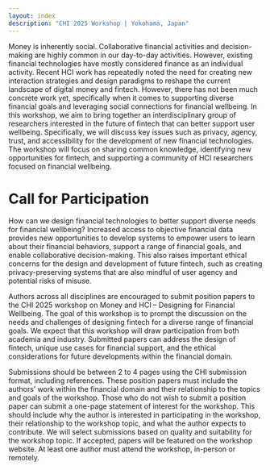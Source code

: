 ```yaml
---
layout: index
description: "CHI 2025 Workshop | Yokohama, Japan"
---
```



Money is inherently social. Collaborative financial activities and decision-making are highly common in our day-to-day activities. However, existing financial technologies have mostly considered finance as an individual activity. Recent HCI work has repeatedly noted the need for creating new interaction strategies and design paradigms to reshape the current landscape of digital money and fintech. However, there has not been much concrete work yet, specifically when it comes to supporting diverse financial goals and leveraging social connections for financial wellbeing. In this workshop, we aim to bring together an interdisciplinary group of researchers interested in the future of fintech that can better support user wellbeing. Specifically, we will discuss key issues such as privacy, agency, trust, and accessibility for the development of new financial technologies. The workshop will focus on sharing common knowledge, identifying new opportunities for fintech, and supporting a community of HCI researchers focused on financial wellbeing.

# Call for Participation

How can we design financial technologies to better support diverse needs for financial wellbeing? Increased access to objective financial data provides new opportunities to develop systems to empower users to learn about their financial behaviors, support a range of financial goals, and enable collaborative decision-making. This also raises important ethical concerns for the design and development of future fintech, such as creating privacy-preserving systems that are also mindful of user agency and potential risks of misuse.

Authors across all disciplines are encouraged to submit position papers to the CHI 2025 workshop on Money and HCI – Designing for Financial Wellbeing. The goal of this workshop is to prompt the discussion on the needs and challenges of designing fintech for a diverse range of financial goals. We expect that this workshop will draw participation from both academia and industry. Submitted papers can address the design of fintech, unique use cases for financial support, and the ethical considerations for future developments within the financial domain.

Submissions should be between 2 to 4 pages using the CHI submission format, including references. These position papers must include the authors’ work within the financial domain and their relationship to the topics and goals of the workshop. Those who do not wish to submit a position paper can submit a one-page statement of interest for the workshop. This should include why the author is interested in participating in the workshop, their relationship to the workshop topic, and what the author expects to contribute. We will select submissions based on quality and suitability for the workshop topic. If accepted, papers will be featured on the workshop website. At least one author must attend the workshop, in-person or remotely. 
